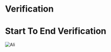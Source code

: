 # Verification



# Start To End Verification

![Ali](https://github.com/zakinder/Verification/blob/main/Verification.png "Ali")
